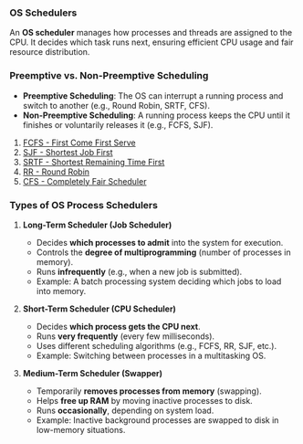 ### **OS Schedulers**

An **OS scheduler** manages how processes and threads are assigned to the CPU. It decides which task runs next, ensuring efficient CPU usage and fair resource distribution.
### **Preemptive vs. Non-Preemptive Scheduling**

- **Preemptive Scheduling**: The OS can interrupt a running process and switch to another (e.g., Round Robin, SRTF, CFS).
- **Non-Preemptive Scheduling**: A running process keeps the CPU until it finishes or voluntarily releases it (e.g., FCFS, SJF).

1. [FCFS - First Come First Serve](1.%20FCFS%20-%20First%20Come%20First%20Serve.md)
2. [SJF - Shortest Job First](2.%20SJF%20-%20Shortest%20Job%20First.md)
3. [SRTF - Shortest Remaining Time First](3.%20SRTF%20-%20Shortest%20Remaining%20Time%20First.md)
4. [RR - Round Robin](4.%20RR%20-%20Round%20Robin.md)
5. [CFS - Completely Fair Scheduler](5.%20CFS%20-%20Completely%20Fair%20Scheduler.md)


### **Types of OS Process Schedulers**

1. **Long-Term Scheduler (Job Scheduler)**
    - Decides **which processes to admit** into the system for execution.
    - Controls the **degree of multiprogramming** (number of processes in memory).
    - Runs **infrequently** (e.g., when a new job is submitted).
    - Example: A batch processing system deciding which jobs to load into memory.

2. **Short-Term Scheduler (CPU Scheduler)**
    - Decides **which process gets the CPU next**.
    - Runs **very frequently** (every few milliseconds).
    - Uses different scheduling algorithms (e.g., FCFS, RR, SJF, etc.).
    - Example: Switching between processes in a multitasking OS.

3. **Medium-Term Scheduler (Swapper)**
    - Temporarily **removes processes from memory** (swapping).
    - Helps **free up RAM** by moving inactive processes to disk.
    - Runs **occasionally**, depending on system load.
    - Example: Inactive background processes are swapped to disk in low-memory situations.